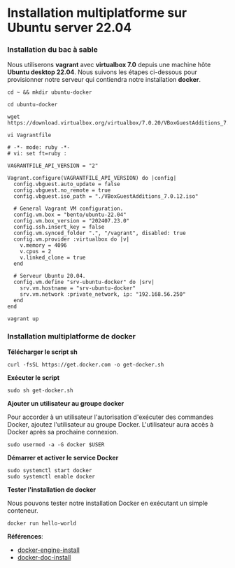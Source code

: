 # Installation multiplatforme sur Ubuntu server 22.04

### Installation du bac à sable

Nous utiliserons **vagrant** avec **virtualbox 7.0** depuis une machine hôte **Ubuntu desktop 22.04**. Nous suivons les étapes ci-dessous pour provisionner notre serveur qui contiendra notre installation **docker**.

```
cd ~ && mkdir ubuntu-docker
```

```
cd ubuntu-docker
```

```
wget https://download.virtualbox.org/virtualbox/7.0.20/VBoxGuestAdditions_7.0.20.iso
```

```
vi Vagrantfile
```

```
# -*- mode: ruby -*-
# vi: set ft=ruby :

VAGRANTFILE_API_VERSION = "2"

Vagrant.configure(VAGRANTFILE_API_VERSION) do |config|
  config.vbguest.auto_update = false
  config.vbguest.no_remote = true
  config.vbguest.iso_path = "./VBoxGuestAdditions_7.0.12.iso"

  # General Vagrant VM configuration.
  config.vm.box = "bento/ubuntu-22.04"
  config.vm.box_version = "202407.23.0"
  config.ssh.insert_key = false
  config.vm.synced_folder ".", "/vagrant", disabled: true
  config.vm.provider :virtualbox do |v|
    v.memory = 4096
    v.cpus = 2
    v.linked_clone = true
  end

  # Serveur Ubuntu 20.04.
  config.vm.define "srv-ubuntu-docker" do |srv|
    srv.vm.hostname = "srv-ubuntu-docker"
    srv.vm.network :private_network, ip: "192.168.56.250"
  end
end
```

```
vagrant up
```

### Installation multiplatforme de docker

**Télécharger le script sh**

```
curl -fsSL https://get.docker.com -o get-docker.sh
```

**Exécuter le script**
```
sudo sh get-docker.sh
```

**Ajouter un utilisateur au groupe docker**

Pour accorder à un utilisateur l'autorisation d'exécuter des commandes Docker, ajoutez l'utilisateur au groupe Docker. L'utilisateur aura accès à Docker après sa prochaine connexion.

```
sudo usermod -a -G docker $USER
```

**Démarrer et activer le service Docker**

```
sudo systemctl start docker
sudo systemctl enable docker
```

**Tester l'installation de docker**

Nous pouvons tester notre installation Docker en exécutant un simple conteneur.

```
docker run hello-world
```

**Références**:
- [docker-engine-install](https://docs.docker.com/engine/install/)
- [docker-doc-install](https://docs.docker.com/engine/install/centos/)